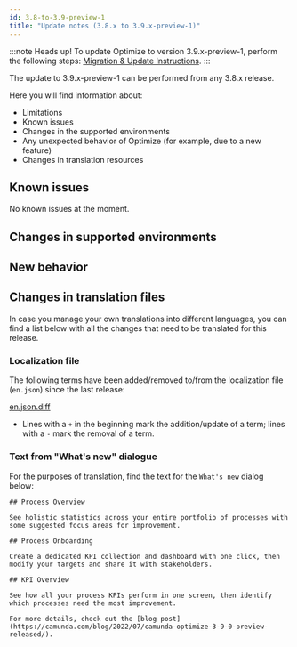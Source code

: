 ```yaml
---
id: 3.8-to-3.9-preview-1
title: "Update notes (3.8.x to 3.9.x-preview-1)"
---
```


:::note Heads up!
To update Optimize to version 3.9.x-preview-1, perform the following steps: [Migration & Update Instructions](./instructions.md).
:::

The update to 3.9.x-preview-1 can be performed from any 3.8.x release.

Here you will find information about:

- Limitations
- Known issues
- Changes in the supported environments
- Any unexpected behavior of Optimize (for example, due to a new feature)
- Changes in translation resources

## Known issues

No known issues at the moment.

## Changes in supported environments

## New behavior

## Changes in translation files

In case you manage your own translations into different languages, you can find a list below with all the changes that need to be translated for this release.

### Localization file

The following terms have been added/removed to/from the localization file (`en.json`) since the last release:

[en.json.diff](./translation-diffs/differences_localization_380_390_preview_1.diff)

- Lines with a `+` in the beginning mark the addition/update of a term; lines with a `-` mark the removal of a term.

### Text from "What's new" dialogue

For the purposes of translation, find the text for the `What's new` dialog below:

```
## Process Overview

See holistic statistics across your entire portfolio of processes with some suggested focus areas for improvement.

## Process Onboarding

Create a dedicated KPI collection and dashboard with one click, then modify your targets and share it with stakeholders.

## KPI Overview

See how all your process KPIs perform in one screen, then identify which processes need the most improvement.

For more details, check out the [blog post](https://camunda.com/blog/2022/07/camunda-optimize-3-9-0-preview-released/).
```
